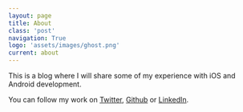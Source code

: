 ```yaml
---
layout: page
title: About
class: 'post'
navigation: True
logo: 'assets/images/ghost.png'
current: about
---
```



This is a blog where I will share some of my experience with iOS and Android development.

You can follow my work on [Twitter](https://twitter.com/4brunu), [Github](https://github.com/4brunu) or [LinkedIn](https://pt.linkedin.com/in/4brunu).
